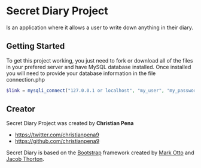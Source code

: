 # Secret Diary Project

Is an application where it allows a user to write down anything in their diary.

## Getting Started

To get this project working, you just need to fork or download all of the files in your prefered server and have MySQL database installed. Once installed you will need to provide your database information in the file connection.php

```php
$link = mysqli_connect("127.0.0.1 or localhost", "my_user", "my_password", "my_db");
```

## Creator

Secret Diary Project was created by **Christian Pena**

* https://twitter.com/christianpena9
* https://github.com/christianpena9

Secret Diary is based on the [Bootstrap](http://getbootstrap.com/) framework created by [Mark Otto](https://twitter.com/mdo) and [Jacob Thorton](https://twitter.com/fat).
